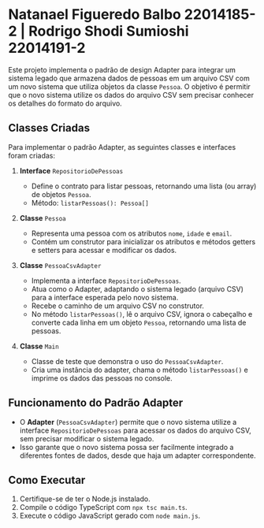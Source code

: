 # Natanael Figueredo Balbo 22014185-2 | Rodrigo Shodi Sumioshi 22014191-2

Este projeto implementa o padrão de design Adapter para integrar um sistema legado que armazena dados de pessoas em um arquivo CSV com um novo sistema que utiliza objetos da classe `Pessoa`. O objetivo é permitir que o novo sistema utilize os dados do arquivo CSV sem precisar conhecer os detalhes do formato do arquivo.

## Classes Criadas

Para implementar o padrão Adapter, as seguintes classes e interfaces foram criadas:

1. **Interface** `RepositorioDePessoas`

   - Define o contrato para listar pessoas, retornando uma lista (ou array) de objetos `Pessoa`.
   - Método: `listarPessoas(): Pessoa[]`

2. **Classe** `Pessoa`

   - Representa uma pessoa com os atributos `nome`, `idade` e `email`.
   - Contém um construtor para inicializar os atributos e métodos getters e setters para acessar e modificar os dados.

3. **Classe** `PessoaCsvAdapter`

   - Implementa a interface `RepositorioDePessoas`.
   - Atua como o Adapter, adaptando o sistema legado (arquivo CSV) para a interface esperada pelo novo sistema.
   - Recebe o caminho de um arquivo CSV no construtor.
   - No método `listarPessoas()`, lê o arquivo CSV, ignora o cabeçalho e converte cada linha em um objeto `Pessoa`, retornando uma lista de pessoas.

4. **Classe** `Main`

   - Classe de teste que demonstra o uso do `PessoaCsvAdapter`.
   - Cria uma instância do adapter, chama o método `listarPessoas()` e imprime os dados das pessoas no console.

## Funcionamento do Padrão Adapter

- O **Adapter** (`PessoaCsvAdapter`) permite que o novo sistema utilize a interface `RepositorioDePessoas` para acessar os dados do arquivo CSV, sem precisar modificar o sistema legado.
- Isso garante que o novo sistema possa ser facilmente integrado a diferentes fontes de dados, desde que haja um adapter correspondente.

## Como Executar

1. Certifique-se de ter o Node.js instalado.
2. Compile o código TypeScript com `npx tsc main.ts`.
3. Execute o código JavaScript gerado com `node main.js`.